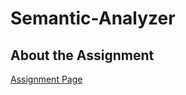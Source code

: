 # Semantic-Analyzer

## About the Assignment
[Assignment Page](https://github.com/bharfi/Semantic-Analyzer/blob/a0cdc3d854e0ea5c76eea4b7cfec48e0ab090ad0/CSE340Su20_Project2.pdf)
